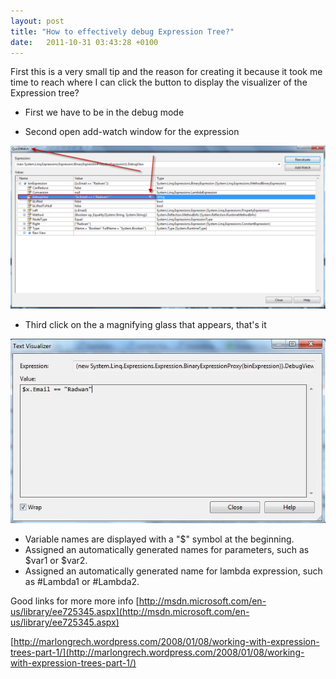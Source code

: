 ```yaml
---
layout: post
title: "How to effectively debug Expression Tree?"
date:   2011-10-31 03:43:28 +0100
---
```


First this is a very small tip and the reason for creating it because it
took me time to reach where I can click the button to display the
visualizer of the Expression tree?

-   First we have to be in the debug mode

<!-- -->

-   Second open add-watch window for the expression

[![ExpressionTree](/assets/images/2011/10/ExpressionTree-1024x530.png)](/assets/images/2011/10/ExpressionTree.png)

-   Third click on the a magnifying glass that appears, that\'s it

[![ExpressionTree2](/assets/images/2011/10/ExpressionTree2.jpg)](/assets/images/2011/10/ExpressionTree2.jpg)

-   Variable names are displayed with a \"\$\" symbol at the beginning.
-   Assigned an automatically generated names for parameters, such as
    \$var1 or \$var2.
-   Assigned an automatically generated name for lambda expression, such
    as #Lambda1 or #Lambda2.

Good links for more more info
[http://msdn.microsoft.com/en-us/library/ee725345.aspx](http://msdn.microsoft.com/en-us/library/ee725345.aspx)

[http://marlongrech.wordpress.com/2008/01/08/working-with-expression-trees-part-1/](http://marlongrech.wordpress.com/2008/01/08/working-with-expression-trees-part-1/)

